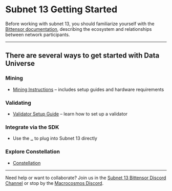 # Subnet 13 Getting Started

Before working with subnet 13, you should familiarize yourself with the [Bittensor documentation](https://docs.bittensor.com/), describing the ecosystem and relationships between network participants.

***

## There are several ways to get started with Data Universe&#x20;

### Mining&#x20;

* [Mining Instructions](https://github.com/macrocosm-os/data-universe/blob/main/docs/miner.md) – includes setup guides and hardware requirements&#x20;

### Validating&#x20;

* [Validator Setup Guide](https://github.com/macrocosm-os/data-universe/blob/main/docs/validator.md) – learn how to set up a validator

### Integrate via the SDK

* Use the [..](../../ "mention") to plug into Subnet 13 directly

### Explore Constellation

* [Constellation ](https://app.macrocosmos.ai/)

***

Need help or want to collaborate? Join us in the [Subnet 13 Bittensor Discord Channel](https://discord.gg/pQcDfMmX3T) or stop by the [Macrocosmos Discord](https://discord.gg/macrocosmos).
